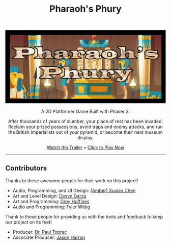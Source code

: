<!-- Page Title -->
<h1 align="center"> Pharaoh's Phury </h1> <br>

<!-- Title Image -->
<p align="center">
  <img border="0" alt="Pharaoh's Phury - Title Card" src="/assets/images/menuCropped.png">
</p>

<!-- Game Description -->
<p align="center">
  A 2D Platformer Game Built with Phaser 3.
</p>

<p align="center">
  After thousands of years of slumber, your place of rest has been invaded. Reclaim your prized possessions, avoid traps and enemy attacks, and run the British Imperialists out of your pyramid, or become their next museum display.
</p>

<!-- Links -->
<p align="center">
  <a href="https://youtu.be/IQX4wJzflHA">Watch the Trailer</a>
  •
  <a href="https://twit96.github.io/PharaohsPhury_Phaser3/">Click to Play Now</a>
</p>

<hr>

## Contributors
Thanks to these awesome people for their work on this project!
 - Audio, Programming, and UI Design: [(Amber) Xuxian Chen ](https://www.linkedin.com/in/xuxian-chen-81b648b5/)
 - Art and Level Design: [Devyn Garza ](https://www.linkedin.com/in/devyn-garza-858541160/)
 - Art and Programming: [Grey Huffines ](https://www.linkedin.com/in/grey-huffines-45364a137/)
 - Audio and Programming: [Tyler Wittig ](https://www.linkedin.com/in/tylerwittig/)

Thank to these people for providing us with the tools and feedback to keep our project on its feet!
 - Producer: [Dr. Paul Toprac ](https://www.linkedin.com/in/paultoprac/)
 - Associate Producer: [Jason Harron ](https://www.linkedin.com/in/jason-harron-a5ba06b/)
